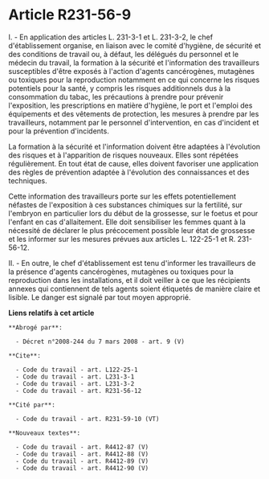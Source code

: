 # Article R231-56-9

I. - En application des articles L. 231-3-1 et L. 231-3-2, le chef d'établissement organise, en liaison avec le comité
d'hygiène, de sécurité et des conditions de travail ou, à défaut, les délégués du personnel et le médecin du travail, la
formation à la sécurité et l'information des travailleurs susceptibles d'être exposés à l'action d'agents cancérogènes,
mutagènes ou toxiques pour la reproduction notamment en ce qui concerne les risques potentiels pour la santé, y compris les
risques additionnels dus à la consommation du tabac, les précautions à prendre pour prévenir l'exposition, les prescriptions
en matière d'hygiène, le port et l'emploi des équipements et des vêtements de protection, les mesures à prendre par les
travailleurs, notamment par le personnel d'intervention, en cas d'incident et pour la prévention d'incidents.

La formation à la sécurité et l'information doivent être adaptées à l'évolution des risques et à l'apparition de risques
nouveaux. Elles sont répétées régulièrement. En tout état de cause, elles doivent favoriser une application des règles de
prévention adaptée à l'évolution des connaissances et des techniques.

Cette information des travailleurs porte sur les effets potentiellement néfastes de l'exposition à ces substances chimiques
sur la fertilité, sur l'embryon en particulier lors du début de la grossesse, sur le foetus et pour l'enfant en cas
d'allaitement. Elle doit sensibiliser les femmes quant à la nécessité de déclarer le plus précocement possible leur état de
grossesse et les informer sur les mesures prévues aux articles L. 122-25-1 et R. 231-56-12.

II. - En outre, le chef d'établissement est tenu d'informer les travailleurs de la présence d'agents cancérogènes, mutagènes
ou toxiques pour la reproduction dans les installations, et il doit veiller à ce que les récipients annexes qui contiennent
de tels agents soient étiquetés de manière claire et lisible. Le danger est signalé par tout moyen approprié.

**Liens relatifs à cet article**

	**Abrogé par**:

	  - Décret n°2008-244 du 7 mars 2008 - art. 9 (V)

	**Cite**:

	  - Code du travail - art. L122-25-1
	  - Code du travail - art. L231-3-1
	  - Code du travail - art. L231-3-2
	  - Code du travail - art. R231-56-12

	**Cité par**:

	  - Code du travail - art. R231-59-10 (VT)

	**Nouveaux textes**:

	  - Code du travail - art. R4412-87 (V)
	  - Code du travail - art. R4412-88 (V)
	  - Code du travail - art. R4412-89 (V)
	  - Code du travail - art. R4412-90 (V)
